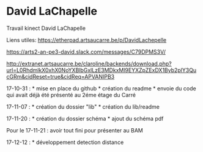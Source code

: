 # David LaChapelle
Travail kinect David LaChapelle

Liens utiles: 
https://etherpad.artsaucarre.be/p/DavidLachepelle

https://arts2-an-pe3-david.slack.com/messages/C79DPMS3V/

http://extranet.artsaucarre.be/claroline/backends/download.php?url=L0RhdmlkX0xhX0NoYXBlbGxlLzE3MDkxMl9EYXZpZExDX1Byb2plY3QucGRm&cidReset=true&cidReq=APVANIPB3

17-10-31 : * mise en place du github
           * création du readme
           * envoie du code qui avait déjà été présenté au 2éme étage du Carré
           
17-11-07 : * création du dossier "lib"
           * création du lib/readme
           
17-11-20 : * création du dossier schéma
           * ajout du schéma pdf
           
Pour le 17-11-21 : avoir tout fini pour présenter au BAM

17-12-12 : * développement detection distance
